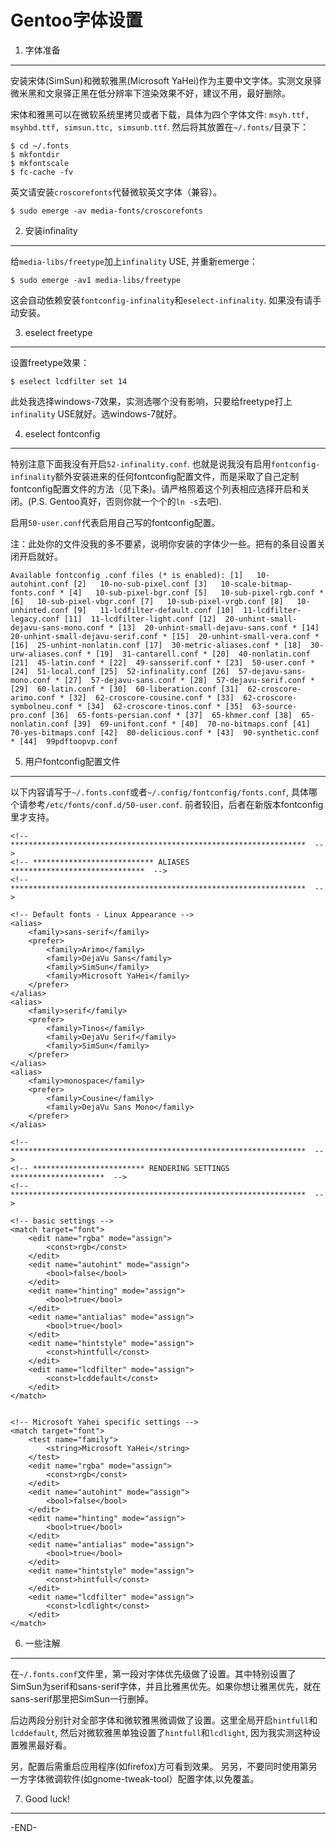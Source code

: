 Gentoo字体设置
=============

1. 字体准备
-----------

安装宋体(SimSun)和微软雅黑(Microsoft YaHei)作为主要中文字体。实测文泉驿微米黑和文泉驿正黑在低分辨率下渲染效果不好，建议不用，最好删除。

宋体和雅黑可以在微软系统里拷贝或者下载，具体为四个字体文件: `msyh.ttf, msyhbd.ttf, simsun.ttc, simsunb.ttf`. 然后将其放置在`~/.fonts/`目录下：
	
	$ cd ~/.fonts
	$ mkfontdir
	$ mkfontscale
	$ fc-cache -fv

英文请安装`croscorefonts`代替微软英文字体（兼容）。

	$ sudo emerge -av media-fonts/croscorefonts



2. 安装infinality
-----------------

给`media-libs/freetype`加上`infinality` USE, 并重新emerge：
	
	$ sudo emerge -av1 media-libs/freetype

这会自动依赖安装`fontconfig-infinality`和`eselect-infinality`. 如果没有请手动安装。


3. eselect freetype
-------------------

设置freetype效果：

	$ eselect lcdfilter set 14

此处我选择windows-7效果，实测选哪个没有影响，只要给freetype打上`infinality` USE就好。选windows-7就好。


4. eselect fontconfig
---------------------

特别注意下面我没有开启`52-infinality.conf`. 也就是说我没有启用`fontconfig-infinality`额外安装进来的任何fontconfig配置文件，而是采取了自己定制fontconfig配置文件的方法（见下条)。请严格照着这个列表相应选择开启和关闭。(P.S. Gentoo真好，否则你就一个个的`ln -s`去吧).

启用`50-user.conf`代表启用自己写的fontconfig配置。

注：此处你的文件没我的多不要紧，说明你安装的字体少一些。把有的条目设置关闭开启就好。

`
Available fontconfig .conf files (* is enabled):
  [1]   10-autohint.conf
  [2]   10-no-sub-pixel.conf
  [3]   10-scale-bitmap-fonts.conf *
  [4]   10-sub-pixel-bgr.conf
  [5]   10-sub-pixel-rgb.conf *
  [6]   10-sub-pixel-vbgr.conf
  [7]   10-sub-pixel-vrgb.conf
  [8]   10-unhinted.conf
  [9]   11-lcdfilter-default.conf
  [10]  11-lcdfilter-legacy.conf
  [11]  11-lcdfilter-light.conf
  [12]  20-unhint-small-dejavu-sans-mono.conf *
  [13]  20-unhint-small-dejavu-sans.conf *
  [14]  20-unhint-small-dejavu-serif.conf *
  [15]  20-unhint-small-vera.conf *
  [16]  25-unhint-nonlatin.conf
  [17]  30-metric-aliases.conf *
  [18]  30-urw-aliases.conf *
  [19]  31-cantarell.conf *
  [20]  40-nonlatin.conf
  [21]  45-latin.conf *
  [22]  49-sansserif.conf *
  [23]  50-user.conf *
  [24]  51-local.conf
  [25]  52-infinality.conf
  [26]  57-dejavu-sans-mono.conf *
  [27]  57-dejavu-sans.conf *
  [28]  57-dejavu-serif.conf *
  [29]  60-latin.conf *
  [30]  60-liberation.conf
  [31]  62-croscore-arimo.conf *
  [32]  62-croscore-cousine.conf *
  [33]  62-croscore-symbolneu.conf *
  [34]  62-croscore-tinos.conf *
  [35]  63-source-pro.conf
  [36]  65-fonts-persian.conf *
  [37]  65-khmer.conf
  [38]  65-nonlatin.conf
  [39]  69-unifont.conf *
  [40]  70-no-bitmaps.conf
  [41]  70-yes-bitmaps.conf
  [42]  80-delicious.conf *
  [43]  90-synthetic.conf *
  [44]  99pdftoopvp.conf
`

5. 用户fontconfig配置文件
-------------------------

以下内容请写于`~/.fonts.conf`或者`~/.config/fontconfig/fonts.conf`, 具体哪个请参考`/etc/fonts/conf.d/50-user.conf`. 前者较旧，后者在新版本fontconfig里才支持。


<?xml version='1.0'?>
<!DOCTYPE fontconfig SYSTEM 'fonts.dtd'>
<fontconfig>


	<!-- ******************************************************************  -->
	<!-- *************************** ALIASES ******************************  -->
	<!-- ******************************************************************  -->

	<!-- Default fonts - Linux Appearance -->
	<alias>
		<family>sans-serif</family>
		<prefer>
			<family>Arimo</family>
			<family>DejaVu Sans</family>
			<family>SimSun</family>
			<family>Microsoft YaHei</family>
		</prefer>
	</alias>
	<alias>
		<family>serif</family>
		<prefer>
			<family>Tinos</family>
			<family>DejaVu Serif</family>
			<family>SimSun</family>
		</prefer>
	</alias>
	<alias>
		<family>monospace</family>
		<prefer>
			<family>Cousine</family>
			<family>DejaVu Sans Mono</family>
		</prefer>
	</alias>

	<!-- ******************************************************************  -->
	<!-- ************************* RENDERING SETTINGS *********************  -->
	<!-- ******************************************************************  -->

	<!-- basic settings -->
	<match target="font">
		<edit name="rgba" mode="assign">
			<const>rgb</const>
		</edit>
		<edit name="autohint" mode="assign">
			<bool>false</bool>
		</edit>
		<edit name="hinting" mode="assign">
			<bool>true</bool>
		</edit>
		<edit name="antialias" mode="assign">
			<bool>true</bool>
		</edit>
		<edit name="hintstyle" mode="assign">
			<const>hintfull</const>
		</edit>
		<edit name="lcdfilter" mode="assign">
			<const>lcddefault</const>
		</edit>
	</match>


	<!-- Microsoft Yahei specific settings -->
	<match target="font">
		<test name="family">
			<string>Microsoft YaHei</string>
		</test>
		<edit name="rgba" mode="assign">
			<const>rgb</const>
		</edit>
		<edit name="autohint" mode="assign">
			<bool>false</bool>
		</edit>
		<edit name="hinting" mode="assign">
			<bool>true</bool>
		</edit>
		<edit name="antialias" mode="assign">
			<bool>true</bool>
		</edit>
		<edit name="hintstyle" mode="assign">
			<const>hintfull</const>
		</edit>
		<edit name="lcdfilter" mode="assign">
			<const>lcdlight</const>
		</edit>
	</match>

</fontconfig>


6. 一些注解
-----------

在`~/.fonts.conf`文件里，第一段对字体优先级做了设置。其中特别设置了SimSun为serif和sans-serif字体，并且比雅黑优先。如果你想让雅黑优先，就在sans-serif那里把SimSun一行删掉。

后边两段分别针对全部字体和微软雅黑微调做了设置。这里全局开启`hintfull`和`lcddefault`, 然后对微软雅黑单独设置了`hintfull`和`lcdlight`, 因为我实测这种设置雅黑最好看。

另，配置后需重启应用程序(如firefox)方可看到效果。
另另，不要同时使用第另一方字体微调软件(如gnome-tweak-tool）配置字体,以免覆盖。


7. Good luck!
-------------

-END-
